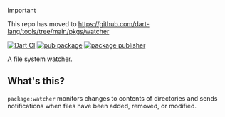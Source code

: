 > [!IMPORTANT]  
> This repo has moved to https://github.com/dart-lang/tools/tree/main/pkgs/watcher

[![Dart CI](https://github.com/dart-lang/watcher/actions/workflows/test-package.yml/badge.svg)](https://github.com/dart-lang/watcher/actions/workflows/test-package.yml)
[![pub package](https://img.shields.io/pub/v/watcher.svg)](https://pub.dev/packages/watcher)
[![package publisher](https://img.shields.io/pub/publisher/watcher.svg)](https://pub.dev/packages/watcher/publisher)

A file system watcher.

## What's this?

`package:watcher` monitors changes to contents of directories and sends
notifications when files have been added, removed, or modified.
